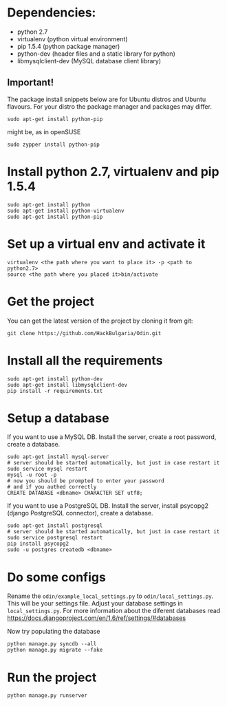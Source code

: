# Dependencies:
* python 2.7
* virtualenv (python virtual environment)
* pip 1.5.4 (python package manager)
* python-dev (header files and a static library for python)
* libmysqlclient-dev (MySQL database client library)

## Important!
The package install snippets below are for Ubuntu distros and Ubuntu flavours.
For your distro the package manager and packages may differ.

```
sudo apt-get install python-pip
```
might be, as in openSUSE
```
sudo zypper install python-pip
```

# Install python 2.7, virtualenv and pip 1.5.4
```
sudo apt-get install python
sudo apt-get install python-virtualenv
sudo apt-get install python-pip
```

# Set up a virtual env and activate it
```
virtualenv <the path where you want to place it> -p <path to python2.7>
source <the path where you placed it>bin/activate
```

# Get the project
You can get the latest version of the project by cloning it from git:

```
git clone https://github.com/HackBulgaria/Odin.git
```

# Install all the requirements
```
sudo apt-get install python-dev
sudo apt-get install libmysqlclient-dev
pip install -r requirements.txt
```

# Setup a database
If you want to use a MySQL DB. Install the server, create a root password, create a database.
```
sudo apt-get install mysql-server
# server should be started automatically, but just in case restart it
sudo service mysql restart
mysql -u root -p
# now you should be prompted to enter your password
# and if you authed correctly
CREATE DATABASE <dbname> CHARACTER SET utf8;
```

If you want to use a PostgreSQL DB. Install the server, install psycopg2 (django PostgreSQL connector), create a database.
```
sudo apt-get install postgresql
# server should be started automatically, but just in case restart it
sudo service postgresql restart
pip install psycopg2
sudo -u postgres createdb <dbname>
```

# Do some configs
Rename the `odin/example_local_settings.py` to `odin/local_settings.py`. This will be your settings file.
Adjust your database settings in `local_settings.py`.
For more information about the diferent databases read https://docs.djangoproject.com/en/1.6/ref/settings/#databases

Now try populating the database
```
python manage.py syncdb --all
python manage.py migrate --fake
```
# Run the project
```
python manage.py runserver
```
